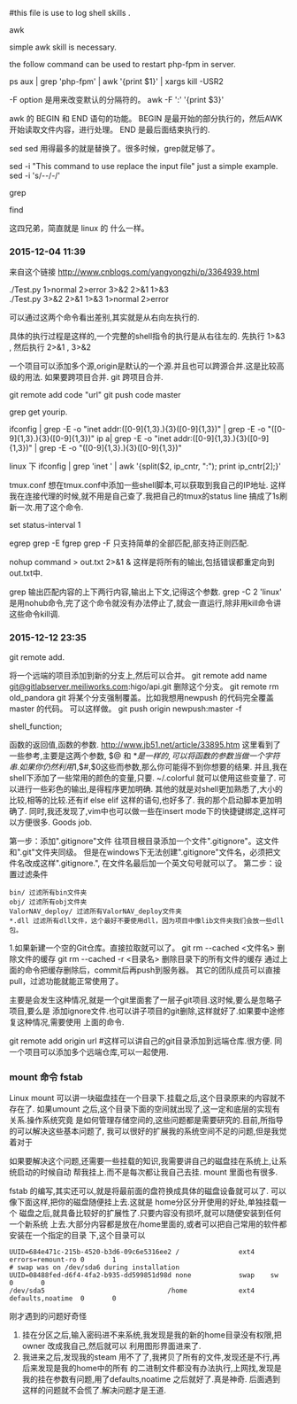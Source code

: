 #this file is use to log shell skills .

awk

simple awk skill is necessary.

the follow command can be used to restart php-fpm in server.

ps aux | grep 'php-fpm' | awk '{print $1}' | xargs kill -USR2 

-F option 是用来改变默认的分隔符的。
awk -F ':' '{print $3}'

awk 的 BEGIN 和 END 语句的功能。
BEGIN 是最开始的部分执行的，然后AWK开始读取文件内容，进行处理。
END 是最后面结束执行的.


sed
sed 用得最多的就是替换了。很多时候，grep就足够了。

sed -i "This command to use replace the input file"
just a simple example.
sed -i 's/--/-/'


grep

find

这四兄弟，简直就是 linux 的 什么一样。

### 2015-12-04 11:39

来自这个链接 <http://www.cnblogs.com/yangyongzhi/p/3364939.html>

./Test.py 1>normal 2>error 3>&2 2>&1 1>&3  
./Test.py 3>&2 2>&1 1>&3 1>normal 2>error  

可以通过这两个命令看出差别,其实就是从右向左执行的.

具体的执行过程是这样的,一个完整的shell指令的执行是从右往左的.
先执行 1>&3 , 然后执行 2>&1 , 3>&2


一个项目可以添加多个源,origin是默认的一个源.并且也可以跨源合并.这是比较高级的用法.
如果要跨项目合并. git 跨项目合并.

git remote add code "url"
git push code master

grep get yourip.

ifconfig | grep -E -o "inet addr:([0-9]{1,3}.){3}([0-9]{1,3})" |  grep -E  -o "([0-9]{1,3}.){3}([0-9]{1,3})"
ip a| grep -E -o "inet addr:([0-9]{1,3}.){3}([0-9]{1,3})" |  grep -E  -o "([0-9]{1,3}.){3}([0-9]{1,3})"

linux 下 ifconfig | grep 'inet ' | awk '{split($2, ip_cntr, ":"); print ip_cntr[2];}'

tmux.conf
想在tmux.conf中添加一些shell脚本,可以获取到我自己的IP地址.
这样我在连接代理的时候,就不用是自己查了.我把自己的tmux的status line 搞成了1s刷新一次.用了这个命令.

set status-interval 1

egrep grep -E
fgrep grep -F 只支持简单的全部匹配,部支持正则匹配.

nohup command > out.txt 2>&1 & 这样是将所有的输出,包括错误都重定向到out.txt中.

grep 输出匹配内容的上下两行内容,输出上下文,记得这个参数.
grep -C 2 'linux'
是用nohub命令,完了这个命令就没有办法停止了,就会一直运行,除非用kill命令讲这些命令kill调.

### 2015-12-12 23:35
git remote add.

将一个远端的项目添加到新的分支上,然后可以合并。
git remote add name git@gitlabserver.meiliworks.com:higo/api.git
删除这个分支。
git remote rm old_pandora
git 将某个分支强制覆盖。比如我想用newpush  的代码完全覆盖 master 的代码。
可以这样做。
git push origin newpush:master -f

shell_function;

函数的返回值,函数的参数.
<http://www.jb51.net/article/33895.htm>
这里看到了一些参考,主要是这两个参数, $@ 和 $* 是一样的,可以将函数的参数当做一个字符串.
如果你仍然利用$1,$#,$0这些而参数,那么你可能得不到你想要的结果.
并且,我在shell下添加了一些常用的颜色的变量,只要. ~/.colorful 就可以使用这些变量了.
可以进行一些彩色的输出,是得程序更加明确.
其他的就是对shell更加熟悉了,大小的比较,相等的比较.还有if else elif 这样的语句,也好多了.
我的那个启动脚本更加明确了.
同时,我还发现了,vim中也可以做一些在insert mode下的快捷键绑定,这样可以方便很多.
Goods job.


第一步：添加".gitignore"文件
往项目根目录添加一个文件".gitignore"。这文件和".git"文件夹同级。
但是在windows下无法创建".gitignore"文件名，必须把文件名改成这样".gitignore.",
在文件名最后加一个英文句号就可以了。
第二步：设置过滤条件

    bin/ 过滤所有bin文件夹
    obj/ 过滤所有obj文件夹
    ValorNAV_deploy/ 过滤所有ValorNAV_deploy文件夹
    *.dll 过滤所有dll文件，这个最好不要使用dll，因为项目中像lib文件夹我们会放一些dll包。

1.如果新建一个空的Git仓库。直接拉取就可以了。
git rm --cached <文件名> 删除文件的缓存
git rm --cached -r <目录名> 删除目录下的所有文件的缓存
通过上面的命令把缓存删除后，commit后再push到服务器。
其它的团队成员可以直接pull，过滤功能就能正常使用了。

主要是会发生这种情况,就是一个git里面套了一层子git项目.这时候,要么是忽略子项目,要么是
添加ignore文件.也可以讲子项目的git删除,这样就好了.如果要中途修复这种情况,需要使用
上面的命令.

git remote add origin url  #这样可以讲自己的git目录添加到远端仓库.很方便.
同一个项目可以添加多个远端仓库,可以一起使用.


### mount 命令  fstab
Linux mount 可以讲一块磁盘挂在一个目录下.挂载之后,这个目录原来的内容就不存在了.
如果umount 之后,这个目录下面的空间就出现了,这一定和底层的实现有关系.操作系统究竟
是如何管理存储空间的,这些问题都是需要研究的.目前,所指导的可以解决这些基本问题了,
我可以很好的扩展我的系统空间不足的问题,但是我觉着对于

如果要解决这个问题,还需要一些挂载的知识,我需要讲自己的磁盘挂在系统上,让系统启动的时候自动
帮我挂上.而不是每次都让我自己去挂.
mount 里面也有很多.


fstab 的编写,其实还可以,就是将最前面的盘符换成具体的磁盘设备就可以了.
可以像下面这样,把你的磁盘随便挂上去.这就是 home分区分开使用的好处,单独挂载一个
磁盘之后,就具备比较好的扩展性了.只要内容没有损坏,就可以随便安装到任何一个新系统
上去.大部分内容都是放在/home里面的,或者可以把自己常用的软件都安装在一个指定的目录
下,这个目录可以


```shell
UUID=684e471c-215b-4520-b3d6-09c6e5316ee2 /               ext4    errors=remount-ro 0       1
# swap was on /dev/sda6 during installation
UUID=08488fed-d6f4-4fa2-b935-dd599851d98d none            swap    sw                0       0
/dev/sda5                               /home             ext4    defaults,noatime  0       0
```

刚才遇到的问题好奇怪
1. 挂在分区之后,输入密码进不来系统,我发现是我的新的home目录没有权限,把owner 改成我自己,然后就可以
利用图形界面进来了.
2. 我进来之后,发现我的steam 用不了了,我拷贝了所有的文件,发现还是不行,再后来发现是我的home中的所有
的二进制文件都没有办法执行,上网找,发现是我的挂在参数有问题,用了defaults,noatime 之后就好了.真是神奇.
后面遇到这样的问题就不会慌了.解决问题才是王道.
